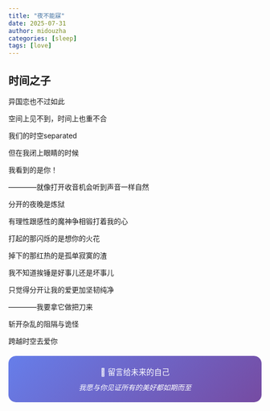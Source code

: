 ```yaml
---
title: "夜不能寐"
date: 2025-07-31
author: midouzha
categories: [sleep]
tags: [love]
---
```


## 时间之子

  异国恋也不过如此
  
  空间上见不到，时间上也重不合

  我们的时空separated
  
  但在我闭上眼睛的时候
  
  我看到的是你！
  
  ————就像打开收音机会听到声音一样自然

  分开的夜晚是炼狱
  
  有理性跟感性的魔神争相锻打着我的心
  
  打起的那闪烁的是想你的火花
  
  掉下的那红热的是孤单寂寞的渣

  我不知道挨锤是好事儿还是坏事儿
  
  只觉得分开让我的爱更加坚韧纯净
  
  ————我要拿它做把刀来
  
  斩开杂乱的阻隔与诡怪
  
  跨越时空去爱你

<div style="text-align: center; padding: 20px; background: linear-gradient(135deg, #667eea 0%, #764ba2 100%); border-radius: 15px; color: white; margin: 20px 0;">
  <p style="margin: 0; font-size: 1.1em;">💌 留言给未来的自己</p>
  <p style="margin: 10px 0 0 0; font-style: italic;">我愿与你见证所有的美好都如期而至</p>
</div>
